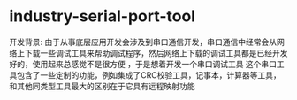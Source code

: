 # industry-serial-port-tool
开发背景:
    由于从事底层应用开发会涉及到串口通信开发，串口通信中经常会从网络上下载一些调试工具来帮助调试程序，然后网络上下载的调试工具都是已经开发好的，使用起来总感觉不是很方便
    ，于是想着开发一个串口调试工具
这个串口工具包含了一些定制的功能，例如集成了CRC校验工具，记事本，计算器等工具，和其他同类型工具最大的区别在于它具有远程映射功能

